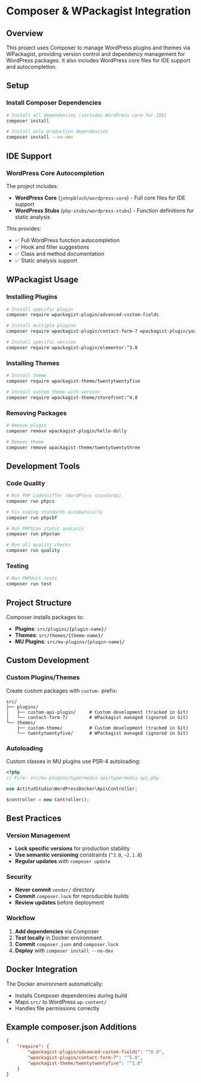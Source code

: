 # Composer & WPackagist Integration

## Overview
This project uses Composer to manage WordPress plugins and themes via WPackagist, providing version control and dependency management for WordPress packages. It also includes WordPress core files for IDE support and autocompletion.

## Setup

### Install Composer Dependencies
```bash
# Install all dependencies (includes WordPress core for IDE)
composer install

# Install only production dependencies
composer install --no-dev
```

## IDE Support

### WordPress Core Autocompletion
The project includes:
- **WordPress Core** (`johnpbloch/wordpress-core`) - Full core files for IDE support
- **WordPress Stubs** (`php-stubs/wordpress-stubs`) - Function definitions for static analysis

This provides:
- ✅ Full WordPress function autocompletion
- ✅ Hook and filter suggestions
- ✅ Class and method documentation
- ✅ Static analysis support

## WPackagist Usage

### Installing Plugins
```bash
# Install specific plugin
composer require wpackagist-plugin/advanced-custom-fields

# Install multiple plugins
composer require wpackagist-plugin/contact-form-7 wpackagist-plugin/yoast-seo

# Install specific version
composer require wpackagist-plugin/elementor:^3.0
```

### Installing Themes
```bash
# Install theme
composer require wpackagist-theme/twentytwentyfive

# Install custom theme with version
composer require wpackagist-theme/storefront:^4.0
```

### Removing Packages
```bash
# Remove plugin
composer remove wpackagist-plugin/hello-dolly

# Remove theme
composer remove wpackagist-theme/twentytwentythree
```

## Development Tools

### Code Quality
```bash
# Run PHP CodeSniffer (WordPress standards)
composer run phpcs

# Fix coding standards automatically
composer run phpcbf

# Run PHPStan static analysis
composer run phpstan

# Run all quality checks
composer run quality
```

### Testing
```bash
# Run PHPUnit tests
composer run test
```

## Project Structure

Composer installs packages to:
- **Plugins**: `src/plugins/{plugin-name}/`
- **Themes**: `src/themes/{theme-name}/`
- **MU Plugins**: `src/mu-plugins/{plugin-name}/`

## Custom Development

### Custom Plugins/Themes
Create custom packages with `custom-` prefix:
```
src/
├── plugins/
│   ├── custom-api-plugin/     # Custom development (tracked in Git)
│   └── contact-form-7/        # WPackagist managed (ignored in Git)
└── themes/
    ├── custom-theme/          # Custom development (tracked in Git)
    └── twentytwentyfive/      # WPackagist managed (ignored in Git)
```

### Autoloading
Custom classes in MU plugins use PSR-4 autoloading:
```php
<?php
// File: src/mu-plugins/hypermedia-api/hypermedia-api.php

use ActitudStudio\WordPressDocker\Api\Controller;

$controller = new Controller();
```

## Best Practices

### Version Management
- **Lock specific versions** for production stability
- **Use semantic versioning** constraints (`^3.0`, `~2.1.0`)
- **Regular updates** with `composer update`

### Security
- **Never commit** `vendor/` directory
- **Commit** `composer.lock` for reproducible builds
- **Review updates** before deployment

### Workflow
1. **Add dependencies** via Composer
2. **Test locally** in Docker environment
3. **Commit** `composer.json` and `composer.lock`
4. **Deploy** with `composer install --no-dev`

## Docker Integration

The Docker environment automatically:
- Installs Composer dependencies during build
- Maps `src/` to WordPress `wp-content/`
- Handles file permissions correctly

## Example composer.json Additions

```json
{
    "require": {
        "wpackagist-plugin/advanced-custom-fields": "^6.0",
        "wpackagist-plugin/contact-form-7": "^5.8",
        "wpackagist-theme/twentytwentyfive": "^1.0"
    }
}
```
